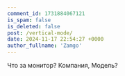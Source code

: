 ```yaml
---
comment_id: 1731884067121
is_spam: false
is_deleted: false
post: /vertical-mode/
date: 2024-11-17 22:54:27 +0000
author_fullname: 'Zamgo'
---
```


Что за монитор? Компания, Модель?
